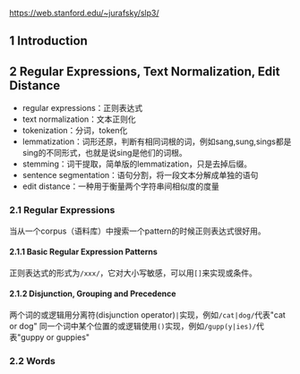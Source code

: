 https://web.stanford.edu/~jurafsky/slp3/

## 1 Introduction

## 2 Regular Expressions, Text Normalization, Edit Distance
* regular expressions：正则表达式
* text normalization：文本正则化
* tokenization：分词，token化
* lemmatization：词形还原，判断有相同词根的词，例如sang,sung,sings都是sing的不同形式，也就是说sing是他们的词根。
* stemming：词干提取，简单版的lemmatization，只是去掉后缀。
* sentence segmentation：语句分割，将一段文本分解成单独的语句
* edit distance：一种用于衡量两个字符串间相似度的度量

### 2.1 Regular Expressions
当从一个corpus（语料库）中搜索一个pattern的时候正则表达式很好用。
#### 2.1.1 Basic Regular Expression Patterns
正则表达式的形式为`/xxx/`，它对大小写敏感，可以用`[]`来实现或条件。

#### 2.1.2 Disjunction, Grouping and Precedence
两个词的或逻辑用分离符(disjunction operator)`|`实现，例如`/cat|dog/`代表"cat or dog"
同一个词中某个位置的或逻辑使用`()`实现，例如`/gupp(y|ies)/`代表"guppy or guppies"

### 2.2 Words
